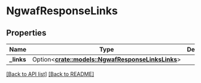 # NgwafResponseLinks

## Properties

Name | Type | Description | Notes
------------ | ------------- | ------------- | -------------
**_links** | Option<[**crate::models::NgwafResponseLinksLinks**](NgwafResponseLinksLinks.md)> |  | 

[[Back to API list]](../README.md#documentation-for-api-endpoints) [[Back to README]](../README.md)



